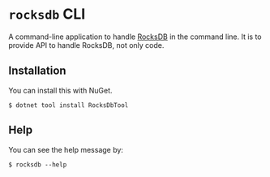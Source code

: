 # `rocksdb` CLI

A command-line application to handle [RocksDB] in the command line. It is to provide API to handle RocksDB, not only code. 

[RocksDB]: https://rocksdb.org/

## Installation

You can install this with NuGet.

```
$ dotnet tool install RocksDbTool
```

## Help

You can see the help message by:

```
$ rocksdb --help
```
